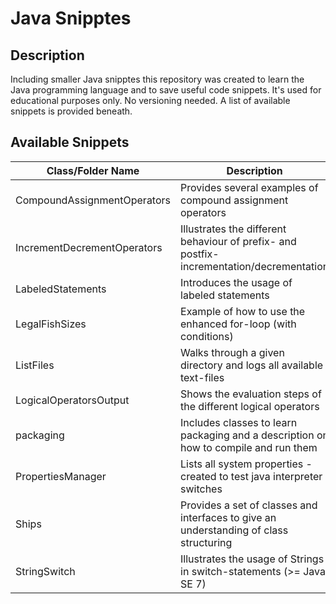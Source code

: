# Java Snipptes #
## Description ##
Including smaller Java snipptes this repository was created to learn the Java programming language and to save useful code snippets. It's used for educational purposes only. No versioning needed. A list of available snippets is provided beneath.

## Available Snippets ##
| Class/Folder Name | Description |
|------------|-------------|
| CompoundAssignmentOperators | Provides several examples of compound assignment operators |
| IncrementDecrementOperators | Illustrates the different behaviour of prefix- and postfix-incrementation/decrementation |
| LabeledStatements | Introduces the usage of labeled statements |
| LegalFishSizes | Example of how to use the enhanced for-loop (with conditions) |
| ListFiles | Walks through a given directory and logs all available text-files |
| LogicalOperatorsOutput | Shows the evaluation steps of the different logical operators |
| packaging | Includes classes to learn packaging and a description on how to compile and run them |
| PropertiesManager | Lists all system properties - created to test java interpreter switches |
| Ships | Provides a set of classes and interfaces to give an understanding of class structuring |
| StringSwitch | Illustrates the usage of Strings in switch-statements (>= Java SE 7) |